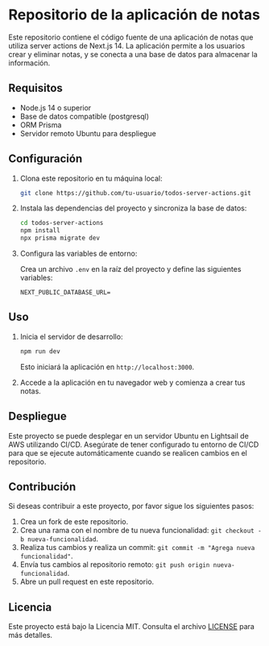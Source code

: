 # Repositorio de la aplicación de notas

Este repositorio contiene el código fuente de una aplicación de notas que utiliza server actions de Next.js 14. La aplicación permite a los usuarios crear y eliminar notas, y se conecta a una base de datos para almacenar la información.

## Requisitos

- Node.js 14 o superior
- Base de datos compatible (postgresql) 
- ORM Prisma
- Servidor remoto Ubuntu para despliegue

## Configuración

1. Clona este repositorio en tu máquina local:

    ```bash
    git clone https://github.com/tu-usuario/todos-server-actions.git
    ```

2. Instala las dependencias del proyecto y sincroniza la base de datos:

    ```bash
    cd todos-server-actions
    npm install
    npx prisma migrate dev

    ```

3. Configura las variables de entorno:

    Crea un archivo `.env` en la raíz del proyecto y define las siguientes variables:

    ```plaintext
    NEXT_PUBLIC_DATABASE_URL=
    ```

## Uso

1. Inicia el servidor de desarrollo:

    ```bash
    npm run dev
    ```

    Esto iniciará la aplicación en `http://localhost:3000`.

2. Accede a la aplicación en tu navegador web y comienza a crear tus notas.

## Despliegue

Este proyecto se puede desplegar en un servidor Ubuntu en Lightsail de AWS utilizando CI/CD. Asegúrate de tener configurado tu entorno de CI/CD para que se ejecute automáticamente cuando se realicen cambios en el repositorio.

## Contribución

Si deseas contribuir a este proyecto, por favor sigue los siguientes pasos:

1. Crea un fork de este repositorio.
2. Crea una rama con el nombre de tu nueva funcionalidad: `git checkout -b nueva-funcionalidad`.
3. Realiza tus cambios y realiza un commit: `git commit -m "Agrega nueva funcionalidad"`.
4. Envía tus cambios al repositorio remoto: `git push origin nueva-funcionalidad`.
5. Abre un pull request en este repositorio.

## Licencia

Este proyecto está bajo la Licencia MIT. Consulta el archivo [LICENSE](./LICENSE) para más detalles.